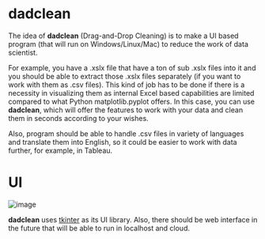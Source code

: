 # dadclean

The idea of **dadclean** (Drag-and-Drop Cleaning) is to make a UI based program (that will run on Windows/Linux/Mac) to reduce the work of data scientist. 

For example, you have a .xslx file that have a ton of sub .xslx files into it and you should be able to extract those .xslx files separately (if you want to work with them as .csv files). This kind of job has to be done if there is a necessity in visualizing them as internal Excel based capabilities are limited compared to what Python matplotlib.pyplot offers. In this case, you can use **dadclean**, which will offer the features to work with your data and clean them in seconds according to your wishes.

Also, program should be able to handle .csv files in variety of languages and translate them into English, so it could be easier to work with data further, for example, in Tableau.

# UI
![image](https://github.com/aliknds/dadclean/assets/132540921/6214feed-1999-400a-9cba-06f702a98259)

**dadclean** uses [tkinter](https://docs.python.org/3/library/tkinter.html#module-tkinter) as its UI library. Also, there should be web interface in the future that will be able to run in localhost and cloud.
